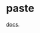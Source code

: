 # paste

[docs](https://drive.google.com/drive/folders/1AdPtA0Csp3N0Vp7yLUqg_kmGOEh_QCgn?usp=sharing).
